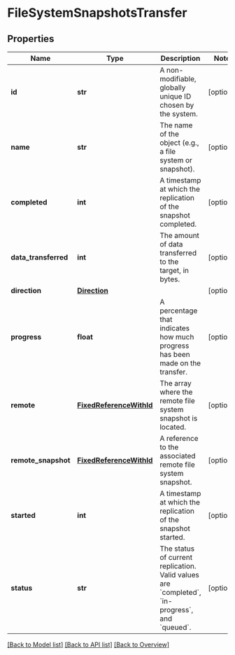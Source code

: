 # FileSystemSnapshotsTransfer

## Properties
Name | Type | Description | Notes
------------ | ------------- | ------------- | -------------
**id** | **str** | A non-modifiable, globally unique ID chosen by the system. | [optional] 
**name** | **str** | The name of the object (e.g., a file system or snapshot). | [optional] 
**completed** | **int** | A timestamp at which the replication of the snapshot completed. | [optional] 
**data_transferred** | **int** | The amount of data transferred to the target, in bytes. | [optional] 
**direction** | [**Direction**](Direction.md) |  | [optional] 
**progress** | **float** | A percentage that indicates how much progress has been made on the transfer. | [optional] 
**remote** | [**FixedReferenceWithId**](FixedReferenceWithId.md) | The array where the remote file system snapshot is located. | [optional] 
**remote_snapshot** | [**FixedReferenceWithId**](FixedReferenceWithId.md) | A reference to the associated remote file system snapshot. | [optional] 
**started** | **int** | A timestamp at which the replication of the snapshot started. | [optional] 
**status** | **str** | The status of current replication. Valid values are &#x60;completed&#x60;, &#x60;in-progress&#x60;, and &#x60;queued&#x60;. | [optional] 

[[Back to Model list]](index.md#documentation-for-models) [[Back to API list]](index.md#endpoint-properties) [[Back to Overview]](index.md)


